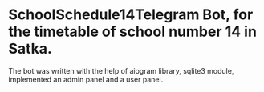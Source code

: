 # SchoolSchedule14Telegram Bot, for the timetable of school number 14 in Satka.
The bot was written with the help of aiogram library, sqlite3 module, implemented an admin panel and a user panel.
